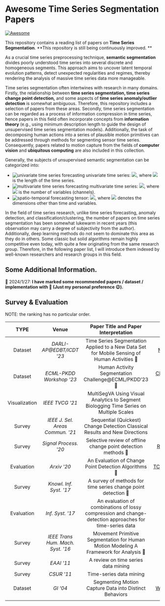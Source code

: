 # Awesome Time Series Segmentation Papers

[![Awesome](https://awesome.re/badge.svg)](https://awesome.re) 

This repository contains a reading list of papers on **Time Series Segmentation**.  **This repository is still being continuously improved. **

As a crucial time series preprocessing technique, **semantic segmentation** divides poorly understood time series into several discrete and homogeneous segments. This approach aims to uncover latent temporal evolution patterns, detect unexpected regularities and regimes, thereby rendering the analysis of massive time series data more manageable. 

Time series segmentation often intertwines with research in many domains. Firstly, the relationship between **time series segmentation, time series change point detection,** and some aspects of **time series anomaly/outlier detection** is somewhat ambiguous. Therefore, this repository includes a selection of papers from these areas. Secondly, time series segmentation can be regarded as a process of information compression in time series, hence papers in this field often incorporate concepts from **information theory** (e.g., using minimum description length to guide the design of unsupervised time series segmentation models). Additionally, the task of decomposing human actions into a series of plausible motion primitives can be addressed through methods for segmenting sensor time series. Consequently, papers related to motion capture from the fields of **computer vision** and **ubiquitous computing** are also included in this collection.

Generally, the subjects of unsupervised semantic segmentation can be categorized into:

* ![univariate time series forecasting](https://img.shields.io/badge/-Univariate-brightgreen) univariate time series: ![](https://latex.codecogs.com/svg.image?\inline&space;1\times&space;T), where  ![](https://latex.codecogs.com/svg.image?\inline&space;T) is the length of the time series.
* ![multivariate time series forecasting](https://img.shields.io/badge/-Multivariate-red) multivariate time series: ![](https://latex.codecogs.com/svg.image?\inline&space;M\times&space;T), where ![](https://latex.codecogs.com/svg.image?\inline&space;M) is the number of variables (channels).
* ![spatio-temporal forecasting](https://img.shields.io/badge/-Tensor-blue) tensor: ![](https://latex.codecogs.com/svg.image?\inline&space;N_{1}&space;\times&space;\cdots&space;\times&space;N_{k}&space;\times&space;M\times&space;T), where ![](https://latex.codecogs.com/svg.image?\inline&space;N_{1}&space;\times&space;\cdots&space;\times&space;N_{k}) denotes the dimensions other than time and variables.

In the field of time series research, unlike time series forecasting, anomaly detection, and classification/clustering, the number of papers on time series segmentation has been somewhat lukewarm in recent years (this observation may carry a degree of subjectivity from the author). Additionally, deep learning methods do not seem to dominate this area as they do in others. Some classic but solid algorithms remain highly competitive even today, with quite a few originating from the same research group. Therefore, in the following paper list, I will introduce them indexed by well-known researchers and research groups in this field.

## Some Additional Information.

🚩 2024/1/27: **I have marked some recommended papers / dataset / implementation with 🌟 (Just my personal preference 😉).**

## Survey & Evaluation

NOTE: the ranking has no particular order.

|     TYPE      |               Venue               |             Paper Title and Paper Interpretation             |                             Code                             |
| :-----------: | :-------------------------------: | :----------------------------------------------------------: | :----------------------------------------------------------: |
|    Dataset    |     *DARLI-AP@EDBT/ICDT '23*      | Time Series Segmentation Applied to a New Data Set for Mobile Sensing of Human Activities 🌟 | [MOSAD](https://github.com/ermshaua/mobile-sensing-human-activity-data-set) |
|    Dataset    |     *ECML-PKDD Workshop '23*      |     Human Activity Segmentation Challenge@ECML/PKDD’23 🌟     | [Challenge Link](https://ecml-aaltd.github.io/aaltd2023/challenge.html) |
| Visualization |          *IEEE TVCG '21*          | MultiSegVA Using Visual Analytics to Segment Biologging Time Series on Multiple Scales |                             None                             |
|    Survey     | *IEEE J. Sel. Areas Commun. '21*  | Sequential (Quickest) Change Detection Classical Results and New Directions |                             None                             |
|    Survey     |       *Signal Process. '20*       | Selective review of offline change point detection methods 🌟 | [Ruptures](https://centre-borelli.github.io/ruptures-docs/)  |
|  Evaluation   |            *Arxiv '20*            |     An Evaluation of Change Point Detection Algorithms 🌟     | [TCPDBench](https://github.com/alan-turing-institute/TCPDBench) |
|    Survey     |      *Knowl. Inf. Syst. '17*      | A survey of methods for time series change point detection 🌟 |                             None                             |
|  Evaluation   |         *Inf. Syst. '17*          | An evaluation of combinations of lossy compression and change-detection approaches for time-series data |                             None                             |
|    Survey     | *IEEE Trans Hum. Mach. Syst. '16* | Movement Primitive Segmentation for Human Motion Modeling A Framework for Analysis 🌟 |                             None                             |
|    Survey     |            *EAAI '11*             |             A review on time series data mining              |                             None                             |
|    Survey     |            *CSUR '11*             |                   Time-series data mining                    |                             None                             |
|    Dataset    |             *GI '04*              |    Segmenting Motion Capture Data into Distinct Behaviors    | [Website](http://graphics.cs.cmu.edu/projects/segmentation/) 🌟 |
|               |                                   |                                                              |                                                              |
